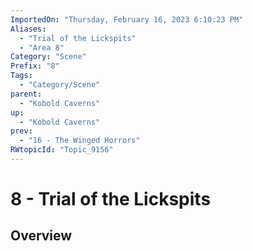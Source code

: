 ```yaml
---
ImportedOn: "Thursday, February 16, 2023 6:10:23 PM"
Aliases:
  - "Trial of the Lickspits"
  - "Area 8"
Category: "Scene"
Prefix: "8"
Tags:
  - "Category/Scene"
parent:
  - "Kobold Caverns"
up:
  - "Kobold Caverns"
prev:
  - "16 - The Winged Horrors"
RWtopicId: "Topic_9156"
---
```

# 8 - Trial of the Lickspits
## Overview
